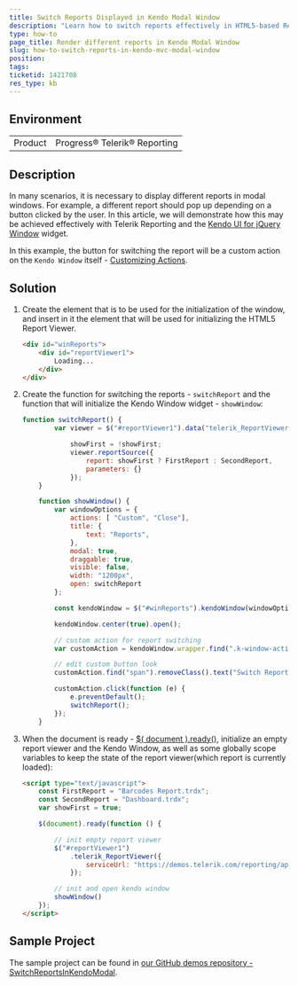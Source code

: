 ```yaml
---
title: Switch Reports Displayed in Kendo Modal Window
description: "Learn how to switch reports effectively in HTML5-based Report Viewers rendered within a Kendo Modal window."
type: how-to
page_title: Render different reports in Kendo Modal Window
slug: how-to-switch-reports-in-kendo-mvc-modal-window
position:
tags:
ticketid: 1421708
res_type: kb
---
```


## Environment

<table>
	<tbody>
		<tr>
			<td>Product</td>
			<td>Progress® Telerik® Reporting</td>
		</tr>
	</tbody>
</table>

## Description

In many scenarios, it is necessary to display different reports in modal windows. For example, a different report should pop up depending on a button clicked by the user. In this article, we will demonstrate how this may be achieved effectively with Telerik Reporting and the [Kendo UI for jQuery Window](https://demos.telerik.com/kendo-ui/window/index) widget.

In this example, the button for switching the report will be a custom action on the `Kendo Window` itself - [Customizing Actions](https://demos.telerik.com/kendo-ui/window/actions).

## Solution

1. Create the element that is to be used for the initialization of the window, and insert in it the element that will be used for initializing the HTML5 Report Viewer.

   ```HTML
   <div id="winReports">
       <div id="reportViewer1">
           Loading...
       </div>
   </div>
   ```

1. Create the function for switching the reports - `switchReport` and the function that will initialize the Kendo Window widget - `showWindow`:

   ```JavaScript
   function switchReport() {
           var viewer = $("#reportViewer1").data("telerik_ReportViewer");

               showFirst = !showFirst;
               viewer.reportSource({
                   report: showFirst ? FirstReport : SecondReport,
                   parameters: {}
               });
       }

       function showWindow() {
           var windowOptions = {
               actions: [ "Custom", "Close"],
               title: {
                   text: "Reports",
               },
               modal: true,
               draggable: true,
               visible: false,
               width: "1200px",
               open: switchReport
           };

           const kendoWindow = $("#winReports").kendoWindow(windowOptions).data("kendoWindow");

           kendoWindow.center(true).open();

           // custom action for report switching
           var customAction = kendoWindow.wrapper.find(".k-window-actions [aria-label='Custom']");

           // edit custom button look
           customAction.find("span").removeClass().text("Switch Report");

           customAction.click(function (e) {
               e.preventDefault();
               switchReport();
           });
       }
   ```

1. When the document is ready - [$( document ).ready()](https://learn.jquery.com/using-jquery-core/document-ready/), initialize an empty report viewer and the Kendo Window, as well as some globally scope variables to keep the state of the report viewer(which report is currently loaded):

   ```HTML
   <script type="text/javascript">
       const FirstReport = "Barcodes Report.trdx";
       const SecondReport = "Dashboard.trdx";
       var showFirst = true;

       $(document).ready(function () {

           // init empty report viewer
           $("#reportViewer1")
               .telerik_ReportViewer({
                   serviceUrl: "https://demos.telerik.com/reporting/api/reports/",
               });

           // init and open kendo window
           showWindow()
       });
   </script>
   ```

## Sample Project

The sample project can be found in [our GitHub demos repository - SwitchReportsInKendoModal](https://github.com/telerik/reporting-samples/tree/master/SwitchReportsInMvcKendoModal).
